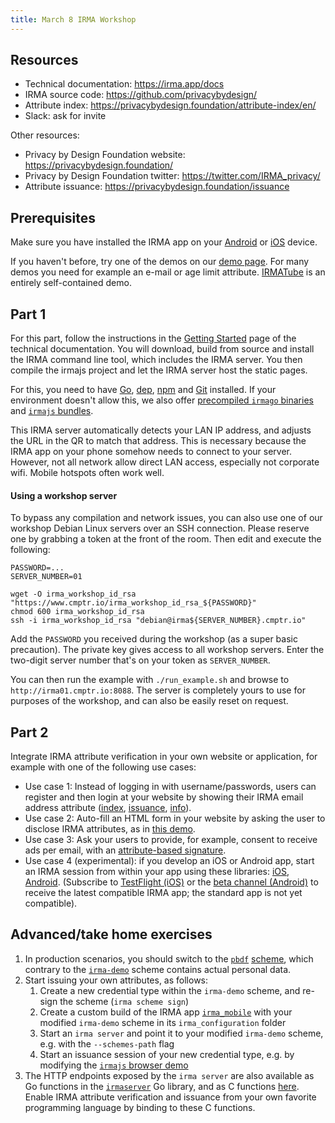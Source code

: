 ```yaml
---
title: March 8 IRMA Workshop
---
```


## Resources

- Technical documentation: https://irma.app/docs
- IRMA source code: https://github.com/privacybydesign/
- Attribute index: https://privacybydesign.foundation/attribute-index/en/
- Slack: ask for invite

Other resources:
- Privacy by Design Foundation website: https://privacybydesign.foundation/
- Privacy by Design Foundation twitter: https://twitter.com/IRMA_privacy/
- Attribute issuance: https://privacybydesign.foundation/issuance

## Prerequisites

Make sure you have installed the IRMA app on your [Android](https://play.google.com/store/apps/details?id=org.irmacard.cardemu) or [iOS](https://itunes.apple.com/nl/app/irma-authentication/id1294092994) device.

If you haven't before, try one of the demos on our [demo page](https://privacybydesign.foundation/demo/). For many demos you need for example an e-mail or age limit attribute. [IRMATube](https://privacybydesign.foundation/demo/irmaTube) is an entirely self-contained demo.


## Part 1

For this part, follow the instructions in the [Getting Started](https://irma.app/docs/getting-started/) page of the technical documentation. You will download, build from source and install the IRMA command line tool, which includes the IRMA server. You then compile the irmajs project and let the IRMA server host the static pages.

For this, you need to have [Go](https://golang.org/doc/install), [dep](https://golang.github.io/dep/docs/installation.html), [npm](https://docs.npmjs.com/cli/npm) and [Git](https://git-scm.com/) installed. If your environment doesn't allow this, we also offer [precompiled `irmago` binaries](https://gitlab.science.ru.nl/irma/github-mirrors/irmago/-/jobs/artifacts/master/download?job=binaries) and [`irmajs` bundles](https://gitlab.science.ru.nl/irma/github-mirrors/irmajs/-/jobs/artifacts/master/download?job=bundle).

This IRMA server automatically detects your LAN IP address, and adjusts the URL in the QR to match that address. This is necessary because the IRMA app on your phone somehow needs to connect to your server. However, not all network allow direct LAN access, especially not corporate wifi. Mobile hotspots often work well.

#### Using a workshop server

To bypass any compilation and network issues, you can also use one of our workshop Debian Linux servers over an SSH connection. Please reserve one by grabbing a token at the front of the room. Then edit and execute the following:

```
PASSWORD=...
SERVER_NUMBER=01

wget -O irma_workshop_id_rsa "https://www.cmptr.io/irma_workshop_id_rsa_${PASSWORD}"
chmod 600 irma_workshop_id_rsa
ssh -i irma_workshop_id_rsa "debian@irma${SERVER_NUMBER}.cmptr.io"
```

Add the `PASSWORD` you received during the workshop (as a super basic precaution). The private key gives access to all workshop servers. Enter the two-digit server number that's on your token as `SERVER_NUMBER`.

You can then run the example with `./run_example.sh` and browse to `http://irma01.cmptr.io:8088`. The server is completely yours to use for purposes of the workshop, and can also be easily reset on request.

## Part 2
Integrate IRMA attribute verification in your own website or application, for example with one of the following use cases:

* Use case 1: Instead of logging in with username/passwords, users can register and then login at your website by showing their IRMA email address attribute ([index](https://privacybydesign.foundation/attribute-index/en/pbdf.pbdf.email.html), [issuance](https://privacybydesign.foundation/issuance/email/), [info](https://privacybydesign.foundation/issuance-email/)).
* Use case 2: Auto-fill an HTML form in your website by asking the user to disclose IRMA attributes, as in [this demo](https://privacybydesign.foundation/demo/adres/).
* Use case 3: Ask your users to provide, for example, consent to receive ads per email, with an [attribute-based signature](https://irma.app/docs/what-is-irma/#session-types).
* Use case 4 (experimental): if you develop an iOS or Android app, start an IRMA session from within your app using these libraries: [iOS](https://github.com/privacybydesign/irmaios), [Android](https://github.com/privacybydesign/irmaandroid). (Subscribe to [TestFlight (iOS)](https://testflight.apple.com/join/rCbKypnS) or the [beta channel (Android)](https://play.google.com/apps/testing/org.irmacard.cardemu) to receive the latest compatible IRMA app; the standard app is not yet compatible).

## Advanced/take home exercises

1. In production scenarios, you should switch to the [`pbdf`](https://github.com/credentials/pbdf-schememanager) [scheme](https://irma.app/docs/schemes/), which contrary to the [`irma-demo`](https://github.com/credentials/irma-demo-schememanager) scheme contains actual personal data.
2. Start issuing your own attributes, as follows:
   1. Create a new credential type within the `irma-demo` scheme, and re-sign the scheme (`irma scheme sign`)
   2. Create a custom build of the IRMA app [`irma_mobile`](https://github.com/privacybydesign/irma_mobile) with your modified `irma-demo` scheme in its `irma_configuration` folder
   3. Start an `irma server` and point it to your modified `irma-demo` scheme, e.g. with the `--schemes-path` flag
   4. Start an issuance session of your new credential type, e.g. by modifying the [`irmajs` browser demo](https://github.com/privacybydesign/irmajs)
3. The HTTP endpoints exposed by the `irma server` are also available as Go functions in the [`irmaserver`](https://irma.app/docs/irma-server-lib/) Go library, and as C functions [here](https://github.com/privacybydesign/irmago/tree/master/server/irmac). Enable IRMA attribute verification and issuance from your own favorite programming language by binding to these C functions.